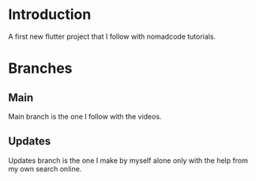 # Introduction

A first new flutter project that I follow with nomadcode tutorials.

# Branches

## Main
Main branch is the one I follow with the videos.

## Updates
Updates branch is the one I make by myself alone only with the help from my own search online.
